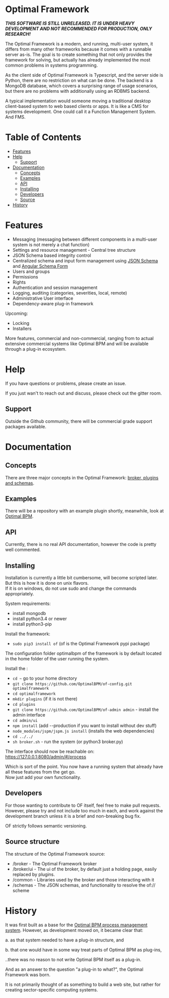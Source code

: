 # Optimal Framework

***THIS SOFTWARE IS STILL UNRELEASED. IT IS UNDER HEAVY DEVELOPMENT AND NOT RECOMMENDED FOR PRODUCTION, ONLY RESEARCH!***

The Optimal Framework is a modern, and running, multi-user system, it differs from many other frameworks because it comes with a runnable server as-is.
The goal is to create something that not only provides the framework for solving, but actually has already implemented the most common problems in systems programming.

As the client side of Optimal Framework is Typescript, and the server side is Python, there are no restriction on what can be done.
The backend is a MongoDB database, which covers a surprising range of usage scenarios, but there are no problems with additionally using an RDBMS backend.

A typical implementation would someone moving a traditional desktop client-based system to web based clients or apps.
It is like a CMS for systems development. One could call it a Function Management System. And FMS.

<!-- START doctoc generated TOC please keep comment here to allow auto update -->
<!-- DON'T EDIT THIS SECTION, INSTEAD RE-RUN doctoc TO UPDATE -->
# Table of Contents

- [Features](#features)
- [Help](#help)
  - [Support](#support)
- [Documentation](#documentation)
  - [Concepts](#concepts)
  - [Examples](#examples)
  - [API](#api)
  - [Installing](#installing)
  - [Developers](#developers)
  - [Source](#source)
- [History](#history)

<!-- END doctoc generated TOC please keep comment here to allow auto update -->


# Features

* Messaging (messaging between different components in a multi-user system is not merely a chat function)
* Settings and resource management - Central tree structure
* JSON Schema based integrity control
* Centralized schema and input form management using [JSON Schema](http://json-schema.org/) and [Angular Schema Form](https://github.com/json-schema-form/angular-schema-form)
* Users and groups
* Permissions
* Rights
* Authentication and session management
* Logging, auditing (categories, severities, local, remote)
* Administrative User interface 
* Dependency-aware plug-in framework

Upcoming:

* Locking
* Installers

More features, commercial and non-commercial, ranging from  to actual extensive commercial systems like Optimal BPM and will be available through a plug-in ecosystem.

# Help

If you have questions or problems, please create an issue.

If you just wan't to reach out and discuss, please check out the gitter room.

## Support

Outside the Github community, there will be commercial grade support packages available.

# Documentation

## Concepts
There are three major concepts in the Optimal Framework: [broker, plugins and schemas](https://github.com/OptimalBPM/of/wiki/Concepts).

## Examples

There will be a repository with an example plugin shortly, meanwhile, look at [Optimal BPM](https://github.com/OptimalBPM/optimalbpm).

## API

Currently, there is no real API documentation, however the code is pretty well commented. 

## Installing

Installation is currently a little bit cumbersome, will become scripted later.    
But this is how it is done on unix flavors.   
If it is on windows, do not use sudo and change the commands appropriately.

System requirements:

* install mongodb
* install python3.4 or newer
* install python3-pip


Install the framework:

* ```sudo pip3 install of``` (of is the Optimal Framework pypi package)


The configuration folder optimalbpm of the framework is by default located in the home folder of the user running the system.

Install the :

* ```cd ~``` go to your home directory
* ```git clone https://github.com/OptimalBPM/of-config.git optimalframework```
* ```cd optimalframework```
* ```mkdir plugins``` (if it is not there)
* ```cd plugins```
* ```git clone https://github.com/OptimalBPM/of-admin admin``` - install the admin interface
* ```cd admin/ui```
* ```npm install```   (add --production if you want to install without dev stuff)
* ```node_modules/jspm/jspm.js install```  (installs the web dependencies)
* ```cd ../../```
* ```sh broker.sh```  - run the system (or python3 broker.py)

The interface should now be reachable on:
https://127.0.0.1:8080/admin/#/process

Which is sort of the point. You now have a running system that already have all these features from the get go.  
Now just add your own functionality.


## Developers
For those wanting to contribute to OF itself, feel free to make pull requests.  
However, please try and not include too much in each, and work against the development branch unless it is a brief and non-breaking bug fix.

OF strictly follows semantic versioning.

## Source structure

The structure of the Optimal Framework source:

* /broker - The Optimal Framework broker
* /broker/ui - The ui of the broker, by default just a holding page, easily replaced by plugins. 
* /common - Libraries used by the broker and those interacting with it
* /schemas - The JSON schemas, and functionality to resolve the of:// scheme



# History

It was first built as a base for the [Optimal BPM process management system](http://www.optimalbpm.se). 
However, as development moved on, it became clear that:

a. as that system needed to have a plug-in structure, and 

b. that one would have in some way treat parts of Optimal BPM as plug-ins,
 
..there was no reason to not write Optimal BPM itself as a plug-in.

And as an answer to the question "a plug-in to what?", the Optimal Framework was born.

It is not primarily thought of as something to build a web site, but rather for creating sector-specific computing systems.




